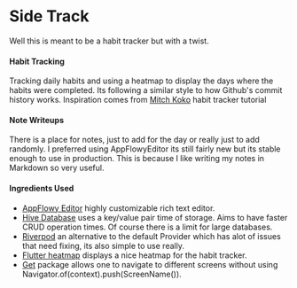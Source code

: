 # Side Track

Well this is meant to be a habit tracker but with a twist.

#### Habit Tracking

Tracking daily habits and using a heatmap to display the days where the habits were completed.
Its following a similar style to how Github's commit history works.
Inspiration comes from [Mitch Koko](https://www.youtube.com/watch?v=2VKpq4h3Sdw&pp=ygUYbWl0Y2gga29rbyBoYWJpdCB0cmFja2Vy) habit tracker tutorial

#### Note Writeups

There is a place for notes, just to add for the day or really just to add randomly.
I preferred using AppFlowyEditor its still fairly new but its stable enough to use in production.
This is because I like writing my notes in Markdown so very useful.

#### Ingredients Used

- [AppFlowy Editor](https://pub.dev/packages/appflowy_editor) highly customizable rich text editor.
- [Hive Database](https://pub.dev/packages/hive) uses a key/value pair time of storage. Aims to have faster CRUD operation times. Of course there is a limit for large databases.
- [Riverpod](https://pub.dev/packages/riverpod) an alternative to the default Provider which has alot of issues that need fixing, its also simple to use really.
- [Flutter heatmap](https://pub.dev/packages/flutter_heatmap_calendar) displays a nice heatmap for the habit tracker.
- [Get](https://pub.dev/packages/get) package allows one to navigate to different screens without using Navigator.of(context).push(ScreenName()).

